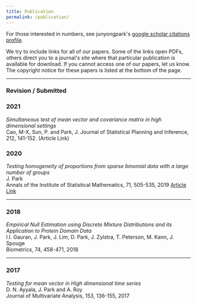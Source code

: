 ```yaml
---
title: Publication
permalink: /publication/
---
```


For those interested in numbers, see junyongpark's [google scholar citations profile](https://scholar.google.com/citations?user=MiFqJGcAAAAJ).

We try to include links for all of our papers. Some of the links open PDFs, others direct you to a journal's site where that particular publication is available for download. If you cannot access one of our papers, let us know. The copyright notice for these papers is listed at the bottom of the page.

<hr>

###  Revision / Submitted 

### 2021 
 _Simultaneous test of mean vector and covariance matrix in high dimensional settings_<br>
 Cao, M-X, Sun, P. and Park, J. 
 Journal of Statistical Planning and Inference,  212,  141-152. (Article Link)


### 2020

_Testing homogeneity of proportions from sparse binomial data with a large number of groups_<br>
J. Park<br>
 Annals of the Institute of Statistical Mathematics, 71, 505-535, 2019 [Article Link](https://www.sciencedirect.com/science/article/pii/S0378375820301051)


<hr>

### 2018

_Empirical Null Estimation using Discrete Mixture Distributions and its Application to Protein Domain Data_<br>
I.I. Gauran, J. Park, J. Lim, D. Park, J. Zylstra, T. Peterson, M. Kann, J. Spouge<br>
Biometrics, 74, 458-471, 2018

<hr>

### 2017

_Testing for mean vector in High dimensional time series_<br>
D. N. Ayyala, J. Park and A. Roy<br>
Journal of Multivariate Analysis, 153, 136-155, 2017